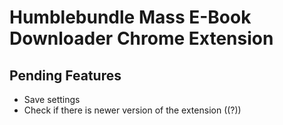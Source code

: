 # Humblebundle Mass E-Book Downloader Chrome Extension



## Pending Features
- Save settings
- Check if there is newer version of the extension ((?))